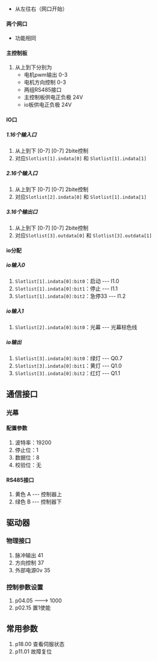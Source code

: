 - 从左往右（网口开始）
#### 两个网口
- 功能相同
#### 主控制板
1. 从上到下分别为
	- 电机pwm输出 0-3
	- 电机方向控制 0-3
	- 两组RS485接口
	- 主控制板供电正负极 24V
	- io板供电正负极 24V
#### IO口
##### 1.16个输入口
1. 从上到下 \[0-7\]  \[0-7\]  2bite控制 
2. 对应`Slotlist[1].indata[0]` 和 `Slotlist[1].indata[1]`
##### 2.16个输入口
1. 从上到下 \[0-7\]  \[0-7\]  2bite控制 
2. 对应`Slotlist[2].indata[0]` 和 `Slotlist[1].indata[1]`
##### 3.16个输出口
1. 从上到下 \[0-7\]  \[0-7\]  2bite控制 
2. 对应`Slotlist[3].outdata[0]` 和 `Slotlist[3].outdata[1]`
#### io分配
##### io输入0
1. `Slotlist[1].indata[0]:bit0`：启动  --- I1.0
2. `Slotlist[1].indata[0]:bit1`：停止  --- I1.1
3. `Slotlist[1].indata[0]:bit2`：急停33  --- I1.2
##### io输入1
1. `Slotlist[2].indata[0]:bit0`：光幕  --- 光幕棕色线
##### io输出
1. `Slotlist[3].indata[0]:bit0`：绿灯  --- Q0.7
2. `Slotlist[3].indata[0]:bit1`：黄灯  --- Q1.0
3. `Slotlist[3].indata[0]:bit2`：红灯  --- Q1.1

## 通信接口
### 光幕
#### 配置参数
1. 波特率：19200
2. 停止位：1
3. 数据位：8
4. 校验位：无
#### RS485接口
1. 黄色 A  --- 控制器上
2. 绿色 B  --- 控制器下

## 驱动器
### 物理接口
1. 脉冲输出 41
2. 方向控制 37
3. 外部电源0v 35
### 控制参数设置
1. p04.05 ---> 1000
2. p02.15 置1使能

## 常用参数
1. p18.00 查看伺服状态
2. p11.01  故障复位
